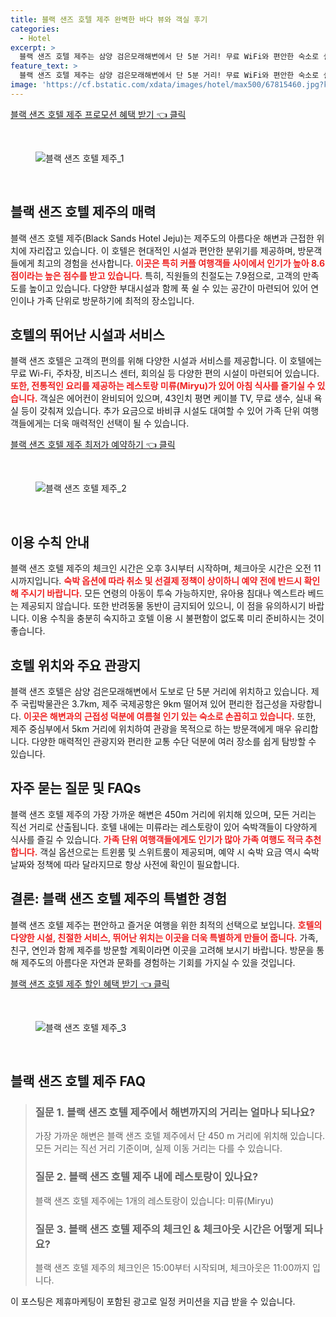 ```yaml
---
title: 블랙 샌즈 호텔 제주 완벽한 바다 뷰와 객실 후기
categories:
  - Hotel
excerpt: >
  블랙 샌즈 호텔 제주는 삼양 검은모래해변에서 단 5분 거리! 무료 WiFi와 편안한 숙소로 설명할 수 없는 특별한 제주 여행을 만끽하세요. 놓치지 마세요!
feature_text: >
  블랙 샌즈 호텔 제주는 삼양 검은모래해변에서 단 5분 거리! 무료 WiFi와 편안한 숙소로 설명할 수 없는 특별한 제주 여행을 만끽하세요. 놓치지 마세요!
image: 'https://cf.bstatic.com/xdata/images/hotel/max500/67815460.jpg?k=36c2ae32dcd3a9befaa99314a49ff3c1bb4f496a36060bc4fa6299120c641b2a&o=&hp=1'
---
```


<p><a class="modoo-button" href="https://tinyurl.com/2ccaz6z8" rel="nofollow noopener">블랙 샌즈 호텔 제주 프로모션 혜택 받기 👈 클릭</a></p><br/>
<figure class="image"><img alt="블랙 샌즈 호텔 제주_1" src="https://cf.bstatic.com/xdata/images/hotel/max1024x768/67815384.jpg?k=ecab0b6616fcf278c2b4a8234a95c0c59ebaa0b54b7f506df456819d2db877ff&amp;o=&amp;hp=1"/></figure><br/>

<h2 id="블랙샌즈호텔제주소개">블랙 샌즈 호텔 제주의 매력</h2>
<p>블랙 샌즈 호텔 제주(Black Sands Hotel Jeju)는 제주도의 아름다운 해변과 근접한 위치에 자리잡고 있습니다. 이 호텔은 현대적인 시설과 편안한 분위기를 제공하며, 방문객들에게 최고의 경험을 선사합니다. <b><span style="color: #ee2323;">이곳은 특히 커플 여행객들 사이에서 인기가 높아 8.6점이라는 높은 점수를 받고 있습니다.</span></b> 특히, 직원들의 친절도는 7.9점으로, 고객의 만족도를 높이고 있습니다. 다양한 부대시설과 함께 푹 쉴 수 있는 공간이 마련되어 있어 연인이나 가족 단위로 방문하기에 최적의 장소입니다.</p>
<h2 id="호텔시설및서비스">호텔의 뛰어난 시설과 서비스</h2>
<p>블랙 샌즈 호텔은 고객의 편의를 위해 다양한 시설과 서비스를 제공합니다. 이 호텔에는 무료 Wi-Fi, 주차장, 비즈니스 센터, 회의실 등 다양한 편의 시설이 마련되어 있습니다. <b><span style="color: #ee2323;">또한, 전통적인 요리를 제공하는 레스토랑 미류(Miryu)가 있어 아침 식사를 즐기실 수 있습니다.</span></b> 객실은 에어컨이 완비되어 있으며, 43인치 평면 케이블 TV, 무료 생수, 실내 욕실 등이 갖춰져 있습니다. 추가 요금으로 바비큐 시설도 대여할 수 있어 가족 단위 여행객들에게는 더욱 매력적인 선택이 될 수 있습니다.</p>
<p><a class="modoo-button" href="https://tinyurl.com/2ccaz6z8" rel="nofollow noopener">블랙 샌즈 호텔 제주 최저가 예약하기 👈 클릭</a></p><br/>
<figure class="image"><img alt="블랙 샌즈 호텔 제주_2" src="https://cf.bstatic.com/xdata/images/hotel/max500/67815460.jpg?k=36c2ae32dcd3a9befaa99314a49ff3c1bb4f496a36060bc4fa6299120c641b2a&amp;o=&amp;hp=1"/></figure><br/>
<h2 id="이용수칙안내">이용 수칙 안내</h2>
<p>블랙 샌즈 호텔 제주의 체크인 시간은 오후 3시부터 시작하며, 체크아웃 시간은 오전 11시까지입니다. <b><span style="color: #ee2323;">숙박 옵션에 따라 취소 및 선결제 정책이 상이하니 예약 전에 반드시 확인해 주시기 바랍니다.</span></b> 모든 연령의 아동이 투숙 가능하지만, 유아용 침대나 엑스트라 베드는 제공되지 않습니다. 또한 반려동물 동반이 금지되어 있으니, 이 점을 유의하시기 바랍니다. 이용 수칙을 충분히 숙지하고 호텔 이용 시 불편함이 없도록 미리 준비하시는 것이 좋습니다.</p>
<h2 id="호텔위치및주변관광지">호텔 위치와 주요 관광지</h2>
<p>블랙 샌즈 호텔은 삼양 검은모래해변에서 도보로 단 5분 거리에 위치하고 있습니다. 제주 국립박물관은 3.7km, 제주 국제공항은 9km 떨어져 있어 편리한 접근성을 자랑합니다. <b><span style="color: #ee2323;">이곳은 해변과의 근접성 덕분에 여름철 인기 있는 숙소로 손꼽히고 있습니다.</span></b> 또한, 제주 중심부에서 5km 거리에 위치하여 관광을 목적으로 하는 방문객에게 매우 유리합니다. 다양한 매력적인 관광지와 편리한 교통 수단 덕분에 여러 장소를 쉽게 탐방할 수 있습니다.</p>
<h2 id="자주묻는질문">자주 묻는 질문 및 FAQs</h2>
<p>블랙 샌즈 호텔 제주의 가장 가까운 해변은 450m 거리에 위치해 있으며, 모든 거리는 직선 거리로 산출됩니다. 호텔 내에는 미류라는 레스토랑이 있어 숙박객들이 다양하게 식사를 즐길 수 있습니다. <b><span style="color: #ee2323;">가족 단위 여행객들에게도 인기가 많아 가족 여행도 적극 추천합니다.</span></b> 객실 옵션으로는 트윈룸 및 스위트룸이 제공되며, 예약 시 숙박 요금 역시 숙박 날짜와 정책에 따라 달라지므로 항상 사전에 확인이 필요합니다.</p>
<h2 id="결론">결론: 블랙 샌즈 호텔 제주의 특별한 경험</h2>
<p>블랙 샌즈 호텔 제주는 편안하고 즐거운 여행을 위한 최적의 선택으로 보입니다. <b><span style="color: #ee2323;">호텔의 다양한 시설, 친절한 서비스, 뛰어난 위치는 이곳을 더욱 특별하게 만들어 줍니다.</span></b> 가족, 친구, 연인과 함께 제주를 방문할 계획이라면 이곳을 고려해 보시기 바랍니다. 방문을 통해 제주도의 아름다운 자연과 문화를 경험하는 기회를 가지실 수 있을 것입니다.</p>

<p><a class="modoo-button" href="https://tinyurl.com/2ccaz6z8" rel="nofollow noopener">블랙 샌즈 호텔 제주 할인 혜택 받기 👈 클릭</a></p><br>

<figure class="image"><img src="https://cf.bstatic.com/xdata/images/hotel/max500/67815466.jpg?k=ee14047d2597ff61a7ff406c13ec22d9e24538e62c040c43124b378010c1080e&o=&hp=1" alt="블랙 샌즈 호텔 제주_3"></figure><br>
<h2 id="블랙 샌즈 호텔 제주_FAQ">블랙 샌즈 호텔 제주 FAQ</h2>
<div itemscope="" itemtype="https://schema.org/FAQPage"> 
<blockquote> 
<div itemscope="" itemprop="mainEntity" itemtype="https://schema.org/Question"> 
<h3 id="질문_1" itemprop="name">질문 1. 블랙 샌즈 호텔 제주에서 해변까지의 거리는 얼마나 되나요? </h3> 
<div itemscope="" itemprop="acceptedAnswer" itemtype="https://schema.org/Answer"> 
<span itemprop="text"> 
<p>가장 가까운 해변은 블랙 샌즈 호텔 제주에서 단 450 m 거리에 위치해 있습니다. 모든 거리는 직선 거리 기준이며, 실제 이동 거리는 다를 수 있습니다.</p> 
</span> 
</div> 
</div> 

<div itemscope="" itemprop="mainEntity" itemtype="https://schema.org/Question"> 
<h3 id="질문_2" itemprop="name">질문 2. 블랙 샌즈 호텔 제주 내에 레스토랑이 있나요? </h3> 
<div itemscope="" itemprop="acceptedAnswer" itemtype="https://schema.org/Answer"> 
<span itemprop="text"> 
<p>블랙 샌즈 호텔 제주에는 1개의 레스토랑이 있습니다: 미류(Miryu)</p> 
</span> 
</div> 
</div> 

<div itemscope="" itemprop="mainEntity" itemtype="https://schema.org/Question"> 
<h3 id="질문_3" itemprop="name">질문 3. 블랙 샌즈 호텔 제주의 체크인 & 체크아웃 시간은 어떻게 되나요? </h3> 
<div itemscope="" itemprop="acceptedAnswer" itemtype="https://schema.org/Answer"> 
<span itemprop="text"> 
<p>블랙 샌즈 호텔 제주의 체크인은 15:00부터 시작되며, 체크아웃은 11:00까지 입니다.</p> 
</span> 
</div> 
</div> 
</blockquote> 
</div><p>이 포스팅은 제휴마케팅이 포함된 광고로 일정 커미션을 지급 받을 수 있습니다.</p>

